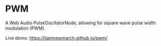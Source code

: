 # PWM

A Web Audio PulseOscillatorNode, allowing for square wave pulse width modulation (PWM).

Live demo: https://liamnewmarch.github.io/pwm/